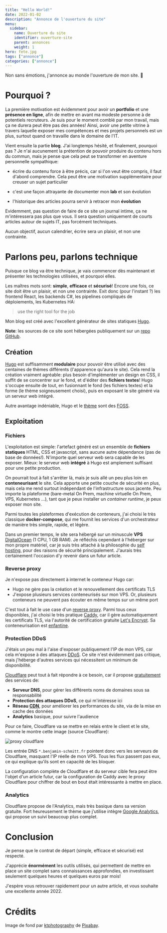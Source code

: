 ```yaml
---
title: "Hello World!"
date: 2022-01-02
description: "Annonce de l'ouverture du site"
menu:
  sidebar:
    name: Ouverture du site
    identifier: ouverture-site
    parent: annonces
    weight: 1
hero: fete.jpg
tags: ["annonce"]
categories: ["annonce"]
---
```


Non sans émotions, j'annonce au monde l'ouverture de mon site. :confetti_ball:

# Pourquoi ?

La première motivation est évidemment pour avoir un **portfolio** et une **présence en ligne**, afin de mettre en avant ma modeste personne à de potentiels recruteurs. Je suis pour le moment comblé par mon travail, mais ça ne durera peut être pas des années! Ainsi, avoir une petite vitrine à travers laquelle exposer mes compétences et mes projets personnels est un plus, surtout quand on travaille dans le domaine de l'IT.

Vient ensuite la partie **blog**. J'ai longtemps hésité, et finalement, pourquoi pas ? Je n'ai aucunement la prétention de pouvoir produire du contenu hors du commun, mais je pense que cela peut se transformer en aventure personnelle sympathique: 

- écrire du contenu force à être précis, car si l'on veut être compris, il faut d'abord comprendre. Cela peut être une motivation supplémentaire pour creuser un sujet particulier

- c'est une façon attrayante de documenter mon **lab** et son évolution
 
- l'historique des articles pourra servir à retracer mon **évolution**

Evidemment, pas question de faire de ce site un journal intime, ça ne m'intéressera pas plus que vous. Il sera question uniquement de courts articles autour de sujets IT, pas forcément techniques.

Aucun objectif, aucun calendrier, écrire sera un plaisir, et non une contrainte.

# Parlons peu, parlons technique

Puisque ce blog va être technique, je vais commencer dès maintenant et présenter les technologies utilisées, et pourquoi elles.

Les maîtres mots sont: **simple**, **efficace** et **sécurisé**! Encore une fois, ce site doit être un plaisir, et non une contrainte. Exit donc (pour l'instant ?) les frontend React, les backends C#, les pipelines compliqués de déploiements, les Kubernetes HA: 
> use the right tool for the job

Mon blog est créé avec l'excellent générateur de sites statiques [Hugo](https://github.com/gohugoio/hugo).

**Note**: les sources de ce site sont hébergées publiquement sur un [repo GitHub](https://github.com/BenjaminSchmitt/benjamin-schmitt.fr).

## Création

[Hugo](https://github.com/gohugoio/hugo) est suffisamment **modulaire** pour pouvoir être utilisé avec des centaines de thèmes différents (l'apparence qu'aura le site). Cela rend la création vraiment agréable: plus besoin d'implémenter un design en CSS, il suffit de se concentrer sur le fond, et d'éditer des **fichiers textes**! Hugo s'occupe ensuite de tout, en fusionnant le fond (les fichiers textes) et la forme (le thème soigneusement choisi), puis en exposant le site généré via un serveur web intégré.

Autre avantage indéniable, Hugo et le [thème](https://github.com/hugo-toha/toha.git) sont des [FOSS](https://en.wikipedia.org/wiki/Free_and_open-source_software).

## Exploitation

### Fichiers

L'exploitation est simple: l'artefact généré est un ensemble de **fichiers statiques** HTML, CSS et javascript, sans aucune autre dépendance (pas de base de données!). N'importe quel serveur web sera capable de les exposer. Mieux: le serveur web **intégré** à Hugo est amplement suffisant pour une petite production.

On pourrait tout à fait s'arrêter là, mais je suis allé un peu plus loin en **conteneurisant** le site. Cela apporte une petite couche de sécurité en plus, mais cela me rend surtout indépendant de l'infrastructure sous jacente. Peu importe la plateforme (bare-metal On Prem, machine virtuelle On Prem, VPS, Kubernetes …), tant que je peux installer un *container runtime*, je peux exposer mon site.

Parmi toutes les plateformes d'exécution de conteneurs, j'ai choisi le très classique **docker-compose**, qui me fournit les services d'un orchestrateur de manière très simple, rapide, et légère.

Dans un premier temps, le site sera hébergé sur un minuscule **VPS** [DigitalOcean](https://www.digitalocean.com/) (1 CPU, 1 GB RAM). Je réfléchis cependant à l'héberger sur mon propre matériel, car je suis très attaché à la philosophie du [self hosting](https://en.wikipedia.org/wiki/Self-hosting_(web_services)), pour des raisons de sécurité principalement. J'aurais très certainement l'occasion d'y revenir dans un futur article. 

### Reverse proxy

Je n'expose pas directement à internet le conteneur Hugo car:
- Hugo ne gère pas la création et le renouvellement des certificats TLS
- J'expose plusieurs services conteneurisés sur mon VPS. Or, plusieurs conteneurs ne peuvent pas écouter en même temps sur un même port

C'est tout à fait le use case d'un [reverse proxy](https://www.cloudflare.com/learning/cdn/glossary/reverse-proxy/).  Parmi tous ceux disponibles, j'ai choisi le très pratique [Caddy](https://caddyserver.com/), car il gère automatiquement les certificats TLS, via l'autorité de certification gratuite [Let's Encrypt](https://letsencrypt.org/). Sa conteneurisation est [enfantine](https://hub.docker.com/_/caddy).

### Protection DDoS

J'étais un peu mal à l'aise d'exposer publiquement l'IP de mon VPS, car cela m'expose à des attaques  [DDoS](https://www.cisco.com/c/fr_fr/products/security/what-is-a-ddos-attack.html). Ce site n'est évidemment pas critique, mais j'héberge d'autres services qui nécessitent un minimum de disponibilité. 

[Cloudflare](https://www.cloudflare.com/fr-fr/) peut tout à fait répondre à ce besoin, car il propose [gratuitement](https://www.cloudflare.com/fr-fr/plans/#overview) des services de:
- **Serveur DNS**, pour gérer les différents noms de domaines sous sa responsabilité
- **Protection des attaques DDoS**, ce qui m'intéresse ici
- **Réseau [CDN](https://azure.microsoft.com/fr-fr/services/cdn/#overview)**, pour améliorer les performances du site, via de la mise en cache des données
- **Analytics** basique, pour suivre l'audience

Pour ce faire, Cloudflare va se mettre en relais entre le client et le site, comme le montre cette image (source Cloudflare):

![proxy cloudflare](/posts/annonces/ouverture-site/cloudflare.png)

Les entrée DNS `*.benjamin-schmitt.fr` pointent donc vers les serveurs de Cloudflare, masquant l'IP réelle de mon VPS. Tous les flux passent pas eux, ce qui explique qu'ils sont en capacité de les bloquer.

La configuration complète de Cloudflare et du serveur cible fera peut être l'objet d'un article futur, car la configuration de Caddy avec le proxy Cloudflare pour chiffrer de bout en bout était intéressante à mettre en place.

### Analytics

Cloudflare propose de l'Analytics, mais très basique dans sa version gratuite. Fort heureusement le thème que j'utilise intègre [Google Analytics](https://analytics.withgoogle.com/), qui propose un suivi beaucoup plus complet.

# Conclusion

Je pense que le contrat de départ (simple, efficace et sécurisé) est respecté. 

J'apprécie **énormément** les outils utilisés, qui permettent de mettre en place un site complet sans connaissances approfondies, en investissant seulement quelques heures et quelques euros par mois!

J'espère vous retrouver rapidement pour un autre article, et vous souhaite une excellente année 2022.

# Crédits

Image de fond par [ktphotography](https://pixabay.com/fr/users/ktphotography-5847971/?utm_source=link-attribution&amp;utm_medium=referral&amp;utm_campaign=image&amp;utm_content=2527495) de [Pixabay](https://pixabay.com/fr/?utm_source=link-attribution&amp;utm_medium=referral&amp;utm_campaign=image&amp;utm_content=2527495).